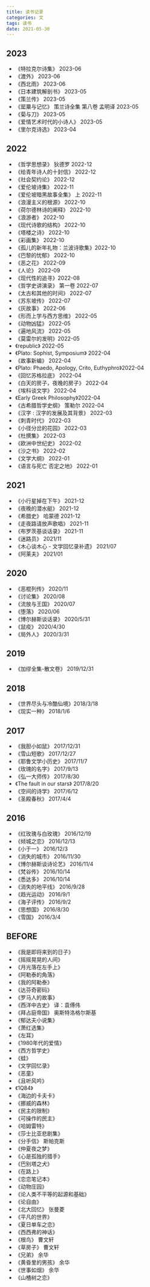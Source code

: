 ```yaml
---
title: 读书记录
categories: 文
tags: 读书
date: 2021-05-30
---
```


## 2023



- 《特拉克尔诗集》 2023-06
- 《渡外》 2023-06
- 《西北雨》 2023-06
- 《日本建筑解剖书》 2023-05
- 《策兰传》    2023-05
- 《罂粟与记忆》 策兰诗全集 第八卷 孟明译 2023-05
- 《菊与刀》    2023-05
- 《爱情艺术时代的小诗人》 2023-05
- 《里尔克诗选》 2023-04

## 2022

- 《哲学思想录》 狄德罗 2022-12
- 《给青年诗人的十封信》    2022-12
- 《社会契约论》    2022-12
- 《爱伦坡诗集》    2022-11
- 《爱伦坡暗黑故事全集》 上 2022-11
- 《浪漫主义的根源》 2022-10
- 《荷尔德林诗的阐释》  2022-10
- 《浪游者》 2022-10
- 《现代诗歌的结构》 2022-10
- 《塔楼之诗》 2022-10
- 《彩画集》 2022-10
- 《孤儿的新年礼物：兰波诗歌集》2022-10
- 《巴黎的忧郁》 2022-10
- 《恶之花》 2022-09
- 《人论》 2022-09
- 《现代性的追寻》2022-08
- 《哲学史讲演录》 第一卷 2022-07
- 《太古和其他的时间》 2022-07
- 《苏东坡传》  2022-07
- 《灰故事》    2022-06
- 《形而上学与西方思维》 2022-05
- 《动物凶猛》 2022-05
- 《遍地风流》  2022-05
- 《莫雷尔的发明》2022-05
- 《republic》  2022-05
- 《Plato: Sophist, Symposium》 2022-04
- 《故事新编》 2022-04
- 《Plato: Phaedo, Apology, Crito, Euthyphro》2022-04
- 《回忆苏格拉底》  2022-04
- 《白天的房子，夜晚的房子》 2022-04
- 《埃科谈文学》 2022-04
- 《Early Greek Philosophy》2022-04
- 《古希腊哲学史纲》 策勒尔 2022-04
- 《汉字 : 汉字的发展及其背景》  2022-03
- 《刺青时代》  2022-03
- 《小径分岔的花园》    2022-03
- 《杜撰集》    2022-03
- 《欧洲中世纪史》 2022-02
- 《沙之书》 2022-02
- 《文学大纲》 2022-01
- 《语言与死亡 否定之地》 2022-01

## 2021

- 《小行星掉在下午》    2021-12
- 《夜晚的潜水艇》      2021-12
- 《希腊史》 哈蒙德     2021-12
- 《走夜路请放声歌唱》  2021-11
- 《布罗茨基谈话录》    2021-11
- 《迷路员》     2021/11
- 《木心谈木心 - 文学回忆录补遗》   2021/07
- 《阿莱夫》     2021/01
   
## 2020

- 《恶棍列传》     2020/11
- 《讨论集》          2020/08
- 《流放与王国》     2020/07
- 《堕落》          2020/06
- 《博尔赫斯谈话录》  2020/5/31
- 《鼠疫》                  2020/4/30
- 《局外人》          2020/3/31

## 2019

- 《加缪全集-散文卷》 2019/12/31

## 2018

- 《世界尽头与冷酷仙境》2018/3/18
- 《现实一种》                2018/1/6

## 2017

- 《我胆小如鼠》            2017/12/31
- 《雪山短歌》                2017/12/27
- 《耶鲁文学小历史》      2017/11/7
- 《玫瑰的名字》            2017/9/13
- 《弘一大师传》            2017/8/30
- 《The fault in our stars》 2017/8/20
- 《空间的诗学》            2017/6/12
- 《圣殿春秋》               2017/4/4

## 2016

- 《红玫瑰与白玫瑰》     2016/12/19
- 《倾城之恋》                2016/12/13
- 《小于一》                    2016/12/3
- 《消失的城市》             2016/11/30
- 《博尔赫斯谈诗论艺》  2016/11/4
- 《梵谷传》                    2016/10/14
- 《悉达多》                    2016/10/14
- 《消失的地平线》        2016/9/28
- 《趋光运动》               2016/9/1
- 《海子评传》               2016/9/2
- 《思想国》                   2016/8/30
- 《雪国》                      2016/3/4
 
## BEFORE

- 《我是即将来到的日子》
- 《摇摇晃晃的人间》
- 《月光落在左手上》
- 《阿勒泰的角落》
- 《我的阿勒泰》
- 《达芬奇密码》
- 《罗马人的故事》
- 《西洋中古史》     译：袁傅伟
- 《拜占庭帝国》     奥斯特洛格尔斯基
- 《郁达夫小说集》
- 《萧红选集》
- 《左耳》
- 《1980年代的爱情》
- 《西方哲学史》
- 《蛙》
- 《文学回忆录》
- 《恶童》
- 《且听风吟》
- 《1Q84》
- 《海边的卡夫卡》
- 《挪威的森林》
- 《民主的限制》
- 《可操作的民主》
- 《哈姆雷特》
- 《莎士比亚悲剧集》
- 《分手信》     斯帕克斯
- 《仲夏夜之梦》
- 《心是孤独的猎手》
- 《巴别塔之犬》
- 《在路上》
- 《恋恋笔记本》
- 《动物庄园》
- 《论人类不平等的起源和基础》
- 《论自由》
- 《北大回忆》     张曼菱
- 《平凡的世界》
- 《夏日单车之恋》
- 《西西弗的神话》
- 《根鸟》     曹文轩
- 《草房子》     曹文轩
- 《兄弟》     余华
- 《黄昏里的男孩》     余华
- 《世事如烟》     余华
- 《山楂树之恋》